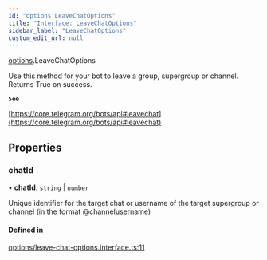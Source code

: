 ```yaml
---
id: "options.LeaveChatOptions"
title: "Interface: LeaveChatOptions"
sidebar_label: "LeaveChatOptions"
custom_edit_url: null
---
```


[options](../modules/options.md).LeaveChatOptions

Use this method for your bot to leave a group, supergroup or channel. Returns
True on success.

**`See`**

[https://core.telegram.org/bots/api#leavechat](https://core.telegram.org/bots/api#leavechat)

## Properties

### chatId

• **chatId**: `string` \| `number`

Unique identifier for the target chat or username of the target supergroup or
channel (in the format @channelusername)

#### Defined in

[options/leave-chat-options.interface.ts:11](https://github.com/DeityLamb/telegramjs/blob/32b4cca/packages/common/lib/interfaces/options/leave-chat-options.interface.ts#L11)
